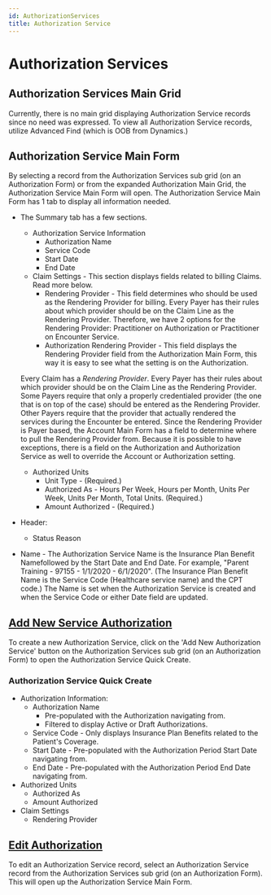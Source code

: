 ```yaml
---
id: AuthorizationServices
title: Authorization Service
---
```


# Authorization Services 

## Authorization Services Main Grid

Currently, there is no main grid displaying Authorization Service records since no need was expressed. To view all Authorization Service records, utilize Advanced Find (which is OOB from Dynamics.)

## Authorization Service Main Form
By selecting a record from the Authorization Services sub grid (on an Authorization Form) or from the expanded Authorization Main Grid, the Authorization Service Main Form will open. The Authorization Service Main Form has 1 tab to display all information needed. 

- The Summary tab has a few sections.
    - Authorization Service Information
        - Authorization Name
        - Service Code
        - Start Date
        - End Date
    - Claim Settings - This section displays fields related to billing Claims. Read more below. 
        - Rendering Provider - This field determines who should be used as the Rendering Provider for billing. Every Payer has their rules about which provider should be on the Claim Line as the Rendering Provider. Therefore, we have 2 options for the Rendering Provider: Practitioner on Authorization or Practitioner on Encounter Service. 
        - Authorization Rendering Provider - This field displays the Rendering Provider field from the Authorization Main Form, this way it is easy to see what the setting is on the Authorization. 

    Every Claim has a *Rendering Provider*. Every Payer has their rules about which provider should be on the Claim Line as the Rendering Provider. Some Payers require that only a properly credentialed provider (the one that is on top of the case) should be entered as the Rendering Provider. Other Payers require that the provider that actually rendered the services during the Encounter be entered. Since the Rendering Provider is Payer based, the Account Main Form has a field to determine where to pull the Rendering Provider from. Because it is possible to have exceptions, there is a field on the Authorization and Authorization Service as well to override the Account or Authorization setting. 

    - Authorized Units
        - Unit Type - (Required.)
        - Authorized As - Hours Per Week, Hours per Month, Units Per Week, Units Per Month, Total Units. (Required.)
        - Amount Authorized - (Required.)

- Header: 
    - Status Reason 
- Name -  The Authorization Service Name is the Insurance Plan Benefit Namefollowed by the Start Date and End Date. For example, "Parent Training - 97155 - 1/1/2020 - 6/1/2020". (The Insurance Plan Benefit Name is the Service Code (Healthcare service name) and the CPT code.) The Name is set when the Authorization Service is created and when the Service Code or either Date field are updated.

## <u> Add New Service Authorization </u> 

To create a new Authorization Service, click on the 'Add New Authorization Service' button on the Authorization Services sub grid (on an Authorization Form) to open the Authorization Service Quick Create.

### Authorization Service Quick Create

- Authorization Information: 
    - Authorization Name 
        - Pre-populated with the Authorization navigating from.
        - Filtered to display Active or Draft Authorizations.  
    - Service Code - Only displays Insurance Plan Benefits related to the Patient's Coverage. 
    - Start Date - Pre-populated with the Authorization Period Start Date navigating from. 
    - End Date - Pre-populated with the Authorization Period End Date navigating from. 
- Authorized Units
    - Authorized As
    - Amount Authorized
- Claim Settings 
    - Rendering Provider 

## <u> Edit Authorization </u> 

To edit an Authorization Service record, select an Authorization Service record from the Authorization Services sub grid (on an Authorization Form). This will open up the Authorization Service Main Form.